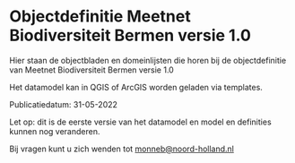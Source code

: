 ﻿# Objectdefinitie Meetnet Biodiversiteit Bermen versie 1.0

Hier staan de objectbladen en domeinlijsten die horen bij de objectdefinitie van Meetnet Biodiversiteit Bermen versie 1.0

Het datamodel kan in QGIS of ArcGIS worden geladen via templates.

Publicatiedatum: 31-05-2022

Let op: dit is de eerste versie van het datamodel en model en definities kunnen nog veranderen.

Bij vragen kunt u zich wenden tot monneb@noord-holland.nl
